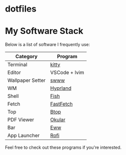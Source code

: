 # dotfiles

# My Software Stack

Below is a list of software I frequently use:

| Category  | Program |
|-----------|---------|
| Terminal  | [kitty](https://sw.kovidgoyal.net/kitty/) |
| Editor    | VSCode + lvim |
| Wallpaper Setter | [swww](https://github.com/LGFae/swww) |
| WM | [Hyprland]([https://github.com/hyperupcall/hypr](https://github.com/hyprwm/Hyprland)) |
| Shell     | [Fish](https://github.com/fish-shell/fish-shell) |
| Fetch | [FastFetch](https://github.com/fastfetch-cli/fastfetch) |
| Top | [Btop](https://github.com/aristocratos/btop) |
| PDF Viewer | [Okular]([https://github.com/endeavouros-team/endeavouros-endeavour](https://okular.kde.org)) |
| Bar | [Eww](https://github.com/elkowar/eww) |
| App Launcher | [Rofi](https://github.com/davatorium/rofi) |

Feel free to check out these programs if you're interested.
